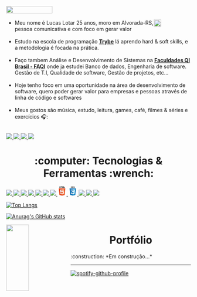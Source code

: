 <main>
  <img src="https://media.giphy.com/media/7VzgMsB6FLCilwS30v/giphy.gif" width="50%" height="30%"/>
  
  <section>
    <img src="https://media.giphy.com/media/N4h9A9o5TcWmjdQZVJ/giphy.gif" align="right" width="20%" height="20%"/>
    <ul align="left">
      <li>Meu nome é Lucas Lotar 25 anos, moro em Alvorada-RS, pessoa comunicativa e com foco em gerar valor</li>
      <br>
      <li>Estudo na escola de programação <strong><a href="https://www.betrybe.com/">Trybe</a></strong> lá aprendo hard & soft skills, e a metodologia é focada na prática.</li>
      <br>
      <li>Faço tambem Análise e Desenvolvimento de Sistemas na <strong><a href="https://qi.edu.br/">Faculdades QI Brasil - FAQI</a></strong> onde ja estudei Banco de dados, Engenharia de software. Gestão de T.I, Qualidade de software, Gestão de projetos, etc...</li>
      <br>
      <li>Hoje tenho foco em uma oportunidade na área de desenvolvimento de software, quero poder gerar valor para empresas e pessoas através de linha de código e  softwares</li>
      <br>
      <li>Meus gostos são música, estudo, leitura, games, café, filmes & séries e exercícios 🎧:</li>
    </ul>
  </section>
  
  
  <br>
  
  <div>
  <span>
    <a href="https://www.linkedin.com/in/lucaslotar/" >
      <img src="https://img.shields.io/badge/LinkedIn-0077B5?style=for-the-badge&logo=linkedin&logoColor=white" />
    </a>
  </span>

  <span>
    <a href="https://twitter.com/LLotar" >
      <img src="https://img.shields.io/badge/Twitter-1DA1F2?style=for-the-badge&logo=twitter&logoColor=white" />
    </a>
  </span>
  <span>
    <a href="https://www.instagram.com/l_lotar/?hl=pt-br" >
      <img src="https://img.shields.io/badge/Instagram-E4405F?style=for-the-badge&logo=instagram&logoColor=white" />
      </a>
  </span>
  <span>
    <a href="https://github.com/Lotar-lucas" >
      <img src="https://img.shields.io/badge/GitHub-100000?style=for-the-badge&logo=github&logoColor=white"  />
      </a>
    </span>
</div> 
  <h1 align="center"> :computer: Tecnologias & Ferramentas :wrench: </h1>



 <div>
   <a href="https://developer.mozilla.org/pt-BR/docs/Web/JavaScript"> 
   <img src="https://upload.wikimedia.org/wikipedia/commons/thumb/9/99/Unofficial_JavaScript_logo_2.svg/480px-Unofficial_JavaScript_logo_2.svg.png" width="4%" />
   </a>
   <a href="https://pt-br.reactjs.org/"> 
      <img src="https://upload.wikimedia.org/wikipedia/commons/thumb/a/a7/React-icon.svg/1280px-React-icon.svg.png" width="5%" />
   </a>
   <a href="https://redux.js.org/"> 
      <img src="https://redux.js.org/img/redux-logo-landscape.png" width="8%" />
   </a>
   <a href="https://pt-br.reactjs.org/docs/hooks-intro.html"> 
      <img src="https://miro.medium.com/max/992/1*vNxRoIvGAIXuArDaSRYjLw.png" width="8%" />
   </a>
   <a href="https://reactrouter.com/"> 
      <img src="https://blog.karenying.com/static/b17f2b049068979741a79588250ad8cb/nav-bar-with-dot.png" width="8%" />
   </a>
   <a href="https://jestjs.io/"> 
      <img src="https://seeklogo.com/images/J/jest-logo-F9901EBBF7-seeklogo.com.png" width="3%" />
   </a>
   <a href="https://testing-library.com/docs/react-testing-library/intro"> 
      <img src="https://smartgermz.com/static/media/react-testing-library.79395fc5.png" width="4%" />
   </a>
   <a href="https://developer.mozilla.org/pt-BR/docs/Web/HTML"> 
      <img src="https://raw.githubusercontent.com/github/explore/80688e429a7d4ef2fca1e82350fe8e3517d3494d/topics/html/html.png" width="5%" />
   </a>
   <a href="https://developer.mozilla.org/pt-BR/docs/Web/CSS"> 
      <img src="https://raw.githubusercontent.com/github/explore/80688e429a7d4ef2fca1e82350fe8e3517d3494d/topics/css/css.png" width="5%" />
   </a>
   <a href="https://git-scm.com/"> 
      <img src="https://git-scm.com/images/logos/downloads/Git-Icon-1788C.png" width="5%" />
   </a>
   <a href="https://getbootstrap.com/"> 
      <img src="https://upload.wikimedia.org/wikipedia/commons/thumb/b/b2/Bootstrap_logo.svg/2560px-Bootstrap_logo.svg.png" width="5%" />
   </a>
   <a href="#"> 
      <img src="https://image.flaticon.com/icons/png/512/29/29165.png" width="5%"/>
   </a>
 </div>
 

  
  




  



[![Top Langs](https://github-readme-stats.vercel.app/api/top-langs/?username=Lotar-lucas&layout=compact&theme=midnight-purple&hide=html)](https://github.com/anuraghazra/github-readme-stats)


[![Anurag's GitHub stats](https://github-readme-stats.vercel.app/api?username=Lotar-lucas&count_private=true&show_icons=true&theme=midnight-purple)](https://github.com/anuraghazra/github-readme-stats)

</main>
 

<a href="https://media.giphy.com/media/pv9vqIFuUD44TdnR73/giphy.gif"> 
  <img align="left" src="https://media.giphy.com/media/pv9vqIFuUD44TdnR73/giphy.gif" width="35%" height="180px" />
 </a>

<!-- * :headphones: Sou apaixonado por escutar música e extremamente eclético;
* :book: Ler bons livros, hoje principalmente sobre tecnologia, finanças e desenvolvimento pessoal;
* :movie_camera: Assistir séries e filmes, de super-herói, magia, ficção ou uma boa dose de ação.
* :video_game: Jogar games com boa história;
* :runner: Atividade física pratico de musculação e corrida. -->

<h1 align="center"> Portfólio </h1>
:construction: *Em construção...* 

-------------------------------------------------------------------------------------------------------------------------

[![spotify-github-profile](https://spotify-github-profile.vercel.app/api/view?uid=12177144125&cover_image=true&theme=natemoo-re)](https://spotify-github-profile.vercel.app/api/view?uid=12177144125&redirect=true)
